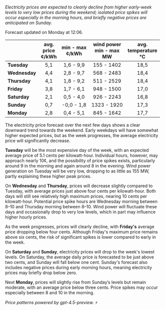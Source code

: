 *Electricity prices are expected to clearly decline from higher early-week levels to very low prices during the weekend; isolated price spikes will occur especially in the morning hours, and briefly negative prices are anticipated on Sunday.*

Forecast updated on Monday at 12:06.

|              | avg.<br>price<br>¢/kWh | min - max<br>¢/kWh | wind power<br>min - max<br>MW | avg.<br>temperature<br>°C |
|:-------------|:----------------:|:----------------:|:-------------:|:-------------:|
| **Tuesday**      |        5,1       |     1,6 - 9,9    |       155 - 1402      |       18,5      |
| **Wednesday**    |        4,4       |     2,8 - 9,7    |       568 - 2483      |       18,4      |
| **Thursday**     |        4,1       |     1,8 - 9,2    |       511 - 2529      |       18,4      |
| **Friday**       |        3,8       |     1,7 - 6,1    |       948 - 1500      |       17,0      |
| **Saturday**     |        2,1       |     0,5 - 4,0    |       926 - 2243      |       16,8      |
| **Sunday**       |        0,7       |    -0,0 - 1,8    |      1323 - 1920      |       17,3      |
| **Monday**       |        2,8       |     0,4 - 5,1    |       845 - 1642      |       17,7      |

The electricity price forecast over the next few days shows a clear downward trend towards the weekend. Early weekdays will have somewhat higher expected prices, but as the week progresses, the average electricity price will significantly decrease.

**Tuesday** will be the most expensive day of the week, with an expected average price of 5.1 cents per kilowatt-hour. Individual hours, however, may approach nearly 10¢, and the possibility of price spikes exists, particularly around 9 in the morning and again around 8 in the evening. Wind power generation on Tuesday will be very low, dropping to as little as 155 MW, partly explaining these higher peak prices.

On **Wednesday** and **Thursday**, prices will decrease slightly compared to Tuesday, with average prices just above four cents per kilowatt-hour. Both days will still see relatively high maximum prices, nearing 10 cents per kilowatt-hour. Potential price spike hours are Wednesday morning between 8–10 and Thursday morning between 8–10. Wind power will fluctuate these days and occasionally drop to very low levels, which in part may influence higher hourly prices.

As the week progresses, prices will clearly decline, with **Friday's** average price dropping below four cents. Although Friday's maximum price remains above six cents, the risk of significant spikes is lower compared to early in the week.

On **Saturday** and **Sunday**, electricity prices will drop to the week's lowest levels. On Saturday, the average daily price is forecasted to be just above two cents, and Sunday will fall below one cent. Sunday's forecast also includes negative prices during early morning hours, meaning electricity prices may briefly drop below zero.

Next **Monday**, prices will slightly rise from Sunday’s levels but remain moderate, with an average price below three cents. Price spikes may occur especially between 8 and 10 in the morning.

*Price patterns powered by gpt-4.5-preview.* ⚡️
